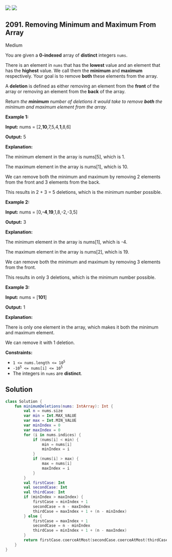 [![](https://img.shields.io/github/stars/javadev/LeetCode-in-Kotlin?label=Stars&style=flat-square)](https://github.com/javadev/LeetCode-in-Kotlin)
[![](https://img.shields.io/github/forks/javadev/LeetCode-in-Kotlin?label=Fork%20me%20on%20GitHub%20&style=flat-square)](https://github.com/javadev/LeetCode-in-Kotlin/fork)

## 2091\. Removing Minimum and Maximum From Array

Medium

You are given a **0-indexed** array of **distinct** integers `nums`.

There is an element in `nums` that has the **lowest** value and an element that has the **highest** value. We call them the **minimum** and **maximum** respectively. Your goal is to remove **both** these elements from the array.

A **deletion** is defined as either removing an element from the **front** of the array or removing an element from the **back** of the array.

Return _the **minimum** number of deletions it would take to remove **both** the minimum and maximum element from the array._

**Example 1:**

**Input:** nums = [2,**10**,7,5,4,**1**,8,6]

**Output:** 5

**Explanation:**

The minimum element in the array is nums[5], which is 1.

The maximum element in the array is nums[1], which is 10.

We can remove both the minimum and maximum by removing 2 elements from the front and 3 elements from the back.

This results in 2 + 3 = 5 deletions, which is the minimum number possible. 

**Example 2:**

**Input:** nums = [0,**\-4**,**19**,1,8,-2,-3,5]

**Output:** 3

**Explanation:**

The minimum element in the array is nums[1], which is -4.

The maximum element in the array is nums[2], which is 19.

We can remove both the minimum and maximum by removing 3 elements from the front.

This results in only 3 deletions, which is the minimum number possible. 

**Example 3:**

**Input:** nums = [**101**]

**Output:** 1

**Explanation:**

There is only one element in the array, which makes it both the minimum and maximum element.

We can remove it with 1 deletion. 

**Constraints:**

*   <code>1 <= nums.length <= 10<sup>5</sup></code>
*   <code>-10<sup>5</sup> <= nums[i] <= 10<sup>5</sup></code>
*   The integers in `nums` are **distinct**.

## Solution

```kotlin
class Solution {
    fun minimumDeletions(nums: IntArray): Int {
        val n = nums.size
        var min = Int.MAX_VALUE
        var max = Int.MIN_VALUE
        var minIndex = 0
        var maxIndex = 0
        for (i in nums.indices) {
            if (nums[i] < min) {
                min = nums[i]
                minIndex = i
            }
            if (nums[i] > max) {
                max = nums[i]
                maxIndex = i
            }
        }
        val firstCase: Int
        val secondCase: Int
        val thirdCase: Int
        if (minIndex > maxIndex) {
            firstCase = minIndex + 1
            secondCase = n - maxIndex
            thirdCase = maxIndex + 1 + (n - minIndex)
        } else {
            firstCase = maxIndex + 1
            secondCase = n - minIndex
            thirdCase = minIndex + 1 + (n - maxIndex)
        }
        return firstCase.coerceAtMost(secondCase.coerceAtMost(thirdCase))
    }
}
```